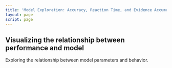 ```yaml
---
title: 'Model Exploration: Accuracy, Reaction Time, and Evidence Accumulation'
layout: page
script: page
---
```


## Visualizing the relationship between performance and model

Exploring the relationship between model parameters and behavior.

<ddm-example-interactive>
  <accumulable-parameters></accumulable-parameters>
  <ddm-sample-paths interactive></ddm-sample-paths>
</ddm-example-interactive>
